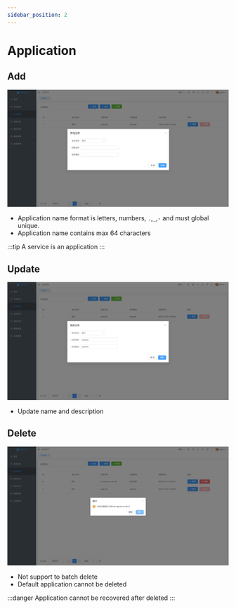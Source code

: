 ```yaml
---
sidebar_position: 2
---
```


# Application

## Add

![Add](assets/application/add.png)
- Application name format is letters, numbers, `.`,`_`,`-` and must global unique.
- Application name contains max 64 characters

:::tip
A service is an application
:::

## Update

![Update](assets/application/update.png)

- Update name and description

## Delete

![Delete](assets/application/delete.png)

- Not support to batch delete
- Default application cannot be deleted

:::danger
Application cannot be recovered after deleted
:::